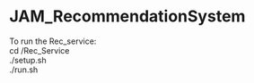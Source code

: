 # JAM_RecommendationSystem

To run the Rec_service:<br/>
cd /Rec_Service<br/>
./setup.sh<br/>
./run.sh<br/> 


